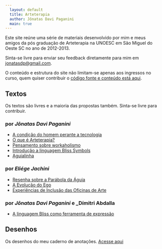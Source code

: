 ```yaml
---
  layout: default
  title: Arteterapia
  author: Jônatas Davi Paganini
  main: true
---
```


Este site reúne uma série de materiais desenvolvido por mim e meus amigos da  pós graduação de Arteterapia na UNOESC em São Miguel do Oeste SC no ano de 2012-2013.

Sinta-se livre para enviar seu feedback diretamente para mim em <jonatasdp@gmail.com>.

O conteúdo e estrutura do site não limitam-se apenas aos ingressos no curso, quem quiser contribuir o [código fonte e conteúdo está aqui][fonte].

## Textos

Os textos são livres e a maioria das propostas também. Sinta-se livre para contribuir.

### por _Jônatas Davi Paganini_

* [A condição do homem perante a tecnologia](/jonatas/1/intro.html "Texto crítico classificação livre da professora Maria Goretti para matéria de Introdução a psicologia")
* [O que é Arteterapia?](/jonatas/arteterapia.html "O que é arteterapia? Pesquisa e estudo proposto pela professora Graciela Ormezzano na matéria de arteterapia")
* [Pensamento sobre workaholismo](/jonatas/workaholismo.html "Pesquisa e estudo sobre área que pretende fazer o trabalho de conclusão de curso proposto pela professora Graciela Ormezzano") 
* [Introdução a linguagem Bliss Symbols](/jonatas/intro_bliss.html "Aprenda um pouco da linguagem bliss foi minha sugestão de trabalho para a  matéria de Psicosomática e abordagem junguiana que inicialmente foi ministrado pela professora Hericka Zogbi Jorge Dias")
* [Aguialinha](/jonatas/aguialinha.html "Reflexão crítica sobre o texto a águia e a galinha proposto pelo professor Carlos Alberto Veit na matéria de Psicosomática e abordagem junguiana" )

### por _Eliége Jachini_

* [Resenha sobre a Parábola da Águia ](/eliege/resenha_aguia.html "sobre o texto a águia e a galinha proposto pelo professor Carlos Alberto Veit na matéria de Psicosomática e abordagem junguiana"  )
* [A Evolução do Ego](/eliege/evolucao_do_ego.html "Texto crítico com classificação livre proposto pela professora Maria Goretti na matéria de introdução a psicologia")
* [Experiências de Inclusão das Oficinas de Arte](eliege/experiencias_sobre_oficinas_de_arte.html "Pesquisa sobre oficina de artes proposto pela professora Geovana Lunardi")
 

### por _Jônatas Davi Paganini_ e _Dímitri Abdalla

* [A linguagem Bliss como ferramenta de expressão](/jonatas_e_dimitri/bliss.html "A linguagem bliss foi uma proposta pedagógica para matéria de Educação especial ministrada pela professora Geovana Lunardi")

## Desenhos

Os desenhos do meu caderno de anotações. [Acesse aqui](/jonatas/desenhos.html)

[fonte]: http://github.com/jonatas/arteterapia.ideia.me

